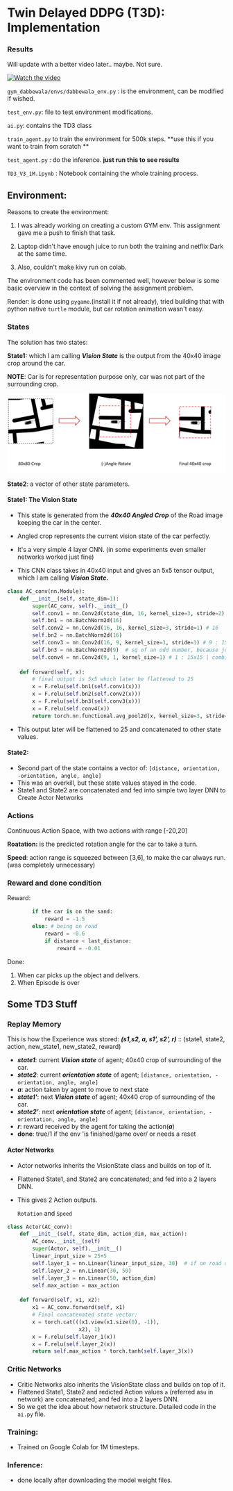 # Twin Delayed DDPG (T3D): Implementation



### Results 

Will update with a better video later.. maybe. Not sure.

[![Watch the video](https://img.youtube.com/vi/qHL6q6XU57g/hqdefault.jpg)](https://www.youtube.com/watch?v=qHL6q6XU57g)

`gym_dabbewala/envs/dabbewala_env.py` : is the environment, can be modified if wished.

`test_env.py`: file to test environment modifications.

`ai.py`: contains the TD3 class

`train_agent.py` to train the environment for 500k steps. **use this if you want to train from scratch **

`test_agent.py` : do the inference. **just run this to see results**

`TD3_V3_1M.ipynb` : Notebook containing the whole training process.

## Environment:

Reasons to create the environment:

1. I was already working on creating a custom GYM env. This assignment gave me a push to finish that task.

2. Laptop didn't have enough juice to run both the training and netflix:Dark at the same time.

3. Also, couldn't make kivy run on colab.

The environment code has been commented well, however below is some basic overview in the context of solving the assignment problem.

Render: is done using `pygame`.(install it if not already), tried building that with python native `turtle` module, but car rotation animation wasn't easy.

### States

The solution has two states:

**State1:** which I am calling ***Vision State*** is the output from the 40x40 image crop around the car.

**NOTE**: Car is for representation purpose only, car was not part of the surrounding crop.

  ![](src/crop_strategy.png)

**State2**: a vector of other state parameters.

#### State1: The Vision State

- This state is generated from the ***40x40 Angled Crop*** of the Road image keeping the car in the center.
- Angled crop represents the current vision state of the car perfectly.
- It's a very simple 4 layer CNN. (in some experiments even smaller networks worked just fine)

- This CNN class takes in 40x40 input and gives an 5x5 tensor output, which I am calling ***Vision State.***

```python
class AC_conv(nn.Module):
    def __init__(self, state_dim=1):
        super(AC_conv, self).__init__()
        self.conv1 = nn.Conv2d(state_dim, 16, kernel_size=3, stride=2) # 16 
        self.bn1 = nn.BatchNorm2d(16)
        self.conv2 = nn.Conv2d(16, 16, kernel_size=3, stride=1) # 16
        self.bn2 = nn.BatchNorm2d(16)
        self.conv3 = nn.Conv2d(16, 9, kernel_size=3, stride=1) # 9 : 15x15
        self.bn3 = nn.BatchNorm2d(9)  # sq of an odd number, because just!
        self.conv4 = nn.Conv2d(9, 1, kernel_size=1) # 1 : 15x15 | combining 9ch to 1

    def forward(self, x):
        # final output is 5x5 which later be flattened to 25
        x = F.relu(self.bn1(self.conv1(x)))
        x = F.relu(self.bn2(self.conv2(x)))
        x = F.relu(self.bn3(self.conv3(x)))
        x = F.relu(self.conv4(x))
        return torch.nn.functional.avg_pool2d(x, kernel_size=3, stride=3) # 5x5 
```

* This output later will be flattened to 25 and concatenated to other state values.

#### State2:

- Second part of the state contains a vector of:
  `[distance, orientation, -orientation, angle, angle]`
- This was an overkill, but these state values stayed in the code.
- State1 and State2 are concatenated and fed into simple two layer DNN to Create Actor Networks

### Actions

Continuous Action Space, with two actions with range [-20,20]

**Roatation:** is the predicted rotation angle for the car to take a turn.

**Speed**: action range is squeezed between [3,6], to make the car always run.(was completely unnecessary)

### Reward and done condition

Reward:
```python
        if the car is on the sand:
            reward = -1.5
        else: # being on road
            reward = -0.6
            if distance < last_distance:
                reward = -0.01
```

Done:
1. When car picks up the object and delivers.
2. When Episode is over

## Some TD3 Stuff

### Replay Memory
This is how the Experience was stored:
***(s1,s2, a, s1', s2', r)*** :: (state1, state2, action, new_state1, new_state2, reward)

- ***state1***: current ***Vision state*** of agent; 40x40 crop of surrounding of the car.
- ***state2***: current ***orientation state*** of agent; `[distance, orientation, -orientation, angle, angle]`
- ***a***: action taken by agent to move to next state
- ***state1'***: next ***Vision state*** of agent; 40x40 crop of surrounding of the car.
- ***state2'***: next ***orientation state*** of agent; `[distance, orientation, -orientation, angle, angle]`
- ***r***: reward received by the agent for taking the action(***a***)
- **done**: true/1 if the env 'is finished/game over/ or needs a reset



#### Actor Networks

* Actor networks inherits the VisionState class and builds on top of it.

* Flattened State1, and State2 are concatenated; and fed into a 2 layers DNN.

* This gives 2 Action outputs.

  `Rotation` and `Speed`

```python
class Actor(AC_conv):
    def __init__(self, state_dim, action_dim, max_action):
        AC_conv.__init__(self)
        super(Actor, self).__init__()
        linear_input_size = 25+5
        self.layer_1 = nn.Linear(linear_input_size, 30)  # if on road or sand
        self.layer_2 = nn.Linear(30, 50)
        self.layer_3 = nn.Linear(50, action_dim)
        self.max_action = max_action

    def forward(self, x1, x2):
        x1 = AC_conv.forward(self, x1)
        # Final concatenated state vector:
        x = torch.cat(((x1.view(x1.size(0), -1)),
                       x2), 1) 
        x = F.relu(self.layer_1(x))
        x = F.relu(self.layer_2(x))
        return self.max_action * torch.tanh(self.layer_3(x))
```

### Critic Networks

- Critic Networks also inherits the VisionState class and builds on top of it.
- Flattened State1,  State2 and redicted Action values `a` (referred as`u` in network) are concatenated; and fed into a 2 layers DNN.
- So we get the idea about how network structure. Detailed code in the `ai.py` file.

### Training:

* Trained on Google Colab for 1M timesteps.

### Inference:

* done locally after downloading the model weight files.



